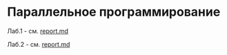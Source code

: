 # Параллельное программирование
Лаб.1 - см. [report.md
](https://github.com/Quyntrd/parallelprogramming/blob/main/lab1/report.md)

Лаб.2 - см. [report.md
](https://github.com/Quyntrd/parallelprogramming/blob/lab2/lab2/report.md)
